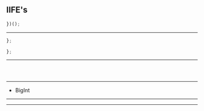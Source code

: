 
## **IIFE's**


  ```js
  })();
  ```





---



  ```js
  };

  };

  ```

---


  ```js
  ```

  ```js

  ```

  ```js
  ```




---


  - BigInt

---





---
